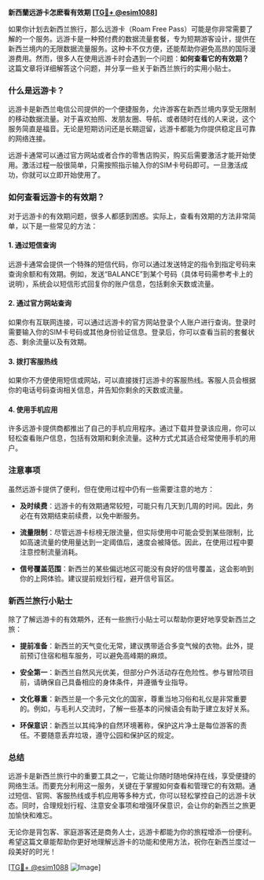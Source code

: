 **新西蘭远游卡怎麽看有效期 [[TG💪+ @esim1088](https://t.me/s/esim1088)]**

如果你计划去新西兰旅行，那么远游卡（Roam Free Pass）可能是你非常需要了解的一个服务。远游卡是一种预付费的数据流量套餐，专为短期游客设计，提供在新西兰境内的无限数据流量服务。这种卡不仅方便，还能帮助你避免高昂的国际漫游费用。然而，很多人在使用远游卡时会遇到一个问题：**如何查看它的有效期？** 这篇文章将详细解答这个问题，并分享一些关于新西兰旅行的实用小贴士。

### 什么是远游卡？

远游卡是新西兰电信公司提供的一个便捷服务，允许游客在新西兰境内享受无限制的移动数据流量。对于喜欢拍照、发朋友圈、导航、或者随时在线的人来说，这个服务简直是福音。无论是短期访问还是长期逗留，远游卡都能为你提供稳定且可靠的网络连接。

远游卡通常可以通过官方网站或者合作的零售店购买，购买后需要激活才能开始使用。激活过程一般很简单，只需按照指示输入你的SIM卡号码即可。一旦激活成功，你就可以立即开始使用了。

### 如何查看远游卡的有效期？

对于远游卡的有效期问题，很多人都感到困惑。实际上，查看有效期的方法非常简单，以下是一些常见的方法：

#### 1. **通过短信查询**
   远游卡通常会提供一个特殊的短信代码，你可以通过发送特定的指令到指定号码来查询余额和有效期。例如，发送“BALANCE”到某个号码（具体号码需参考卡上的说明），系统会以短信形式回复你的账户信息，包括剩余天数或流量。

#### 2. **通过官方网站查询**
   如果你有互联网连接，可以通过远游卡的官方网站登录个人账户进行查询。登录时需要输入你的SIM卡号码或其他身份验证信息。登录后，你可以查看当前的套餐状态、剩余流量以及有效期。

#### 3. **拨打客服热线**
   如果你不方便使用短信或网站，可以直接拨打远游卡的客服热线。客服人员会根据你的电话号码查询相关信息，并告知你剩余的天数或流量。

#### 4. **使用手机应用**
   许多远游卡提供商都推出了自己的手机应用程序。通过下载并登录该应用，你可以轻松查看账户信息，包括有效期和剩余流量。这种方式尤其适合经常使用手机的用户。

### 注意事项

虽然远游卡提供了便利，但在使用过程中仍有一些需要注意的地方：

- **及时续费**：远游卡的有效期通常较短，可能只有几天到几周的时间。因此，务必在有效期结束前续费，以免中断服务。
  
- **流量限制**：尽管远游卡标榜无限流量，但实际使用中可能会受到某些限制，比如高速流量的使用量达到一定阈值后，速度会被降低。因此，在使用过程中要注意控制流量消耗。

- **信号覆盖范围**：新西兰的某些偏远地区可能没有良好的信号覆盖，这会影响到你的上网体验。建议提前规划行程，避开信号盲区。

### 新西兰旅行小贴士

除了了解远游卡的有效期外，还有一些旅行小贴士可以帮助你更好地享受新西兰之旅：

- **提前准备**：新西兰的天气变化无常，建议携带适合多变气候的衣物。此外，提前预订住宿和租车服务，可以避免高峰期的麻烦。

- **安全第一**：新西兰自然风光优美，但部分户外活动存在危险性。参与冒险项目前，请确保自己具备相应的身体条件，并遵循专业指导。

- **文化尊重**：新西兰是一个多元文化的国家，尊重当地习俗和礼仪是非常重要的。例如，与毛利人交流时，了解一些基本的问候语会有助于建立友好关系。

- **环保意识**：新西兰以其纯净的自然环境著称，保护这片净土是每位游客的责任。不要随意丢弃垃圾，遵守公园和保护区的规定。

### 总结

远游卡是新西兰旅行中的重要工具之一，它能让你随时随地保持在线，享受便捷的网络生活。而要充分利用这一服务，关键在于掌握如何查看和管理它的有效期。通过短信、官网、客服热线或手机应用等多种方式，你可以轻松掌控自己的远游卡状态。同时，合理规划行程、注意安全事项和增强环保意识，会让你的新西兰之旅更加愉快和难忘。

无论你是背包客、家庭游客还是商务人士，远游卡都能为你的旅程增添一份便利。希望这篇文章能帮助你更好地理解远游卡的功能和使用方法，祝你在新西兰度过一段美好的时光！

[[TG💪+ @esim1088](https://t.me/s/esim1088) ![Image](https://i.postimg.cc/4NQfJmqS/Snipaste-2025-05-13-00-14-12.png)]